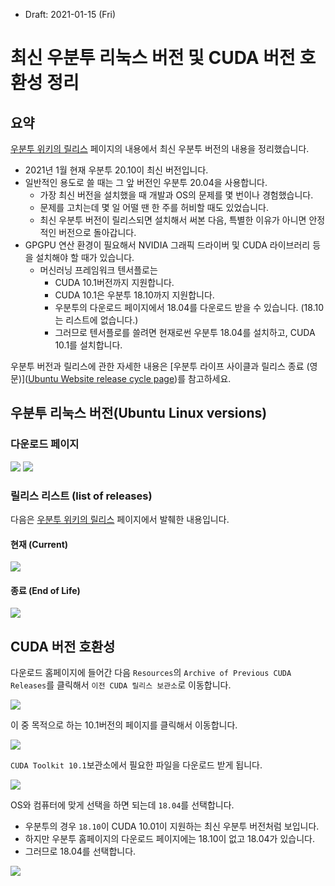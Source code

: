 * Draft: 2021-01-15 (Fri)

# 최신 우분투 리눅스 버전 및 CUDA 버전 호환성 정리

## 요약

[우분투 위키의 릴리스](https://wiki.ubuntu.com/Releases) 페이지의 내용에서 최신 우분투 버전의 내용을 정리했습니다.

* 2021년 1월 현재 우분투 20.10이 최신 버전입니다.
* 일반적인 용도로 쓸 때는 그 앞 버전인 우분투 20.04을 사용합니다.
  * 가장 최신 버전을 설치했을 때 개발과 OS의 문제를 몇 번이나 경험했습니다.
  * 문제를 고치는데 몇 일 어떨 땐 한 주를 허비할 때도 있었습니다.
  * 최신 우분투 버전이 릴리스되면 설치해서 써본 다음, 특별한 이유가 아니면 안정적인 버전으로 돌아갑니다.
* GPGPU 연산 환경이 필요해서 NVIDIA 그래픽 드라이버 및 CUDA 라이브러리 등을 설치해야 할 때가 있습니다.
  * 머신러닝 프레임워크 텐서플로는
    * CUDA 10.1버전까지 지원합니다.
    * CUDA 10.1은 우분투 18.10까지 지원합니다.
    * 우분투의 다운로드 페이지에서 18.04를 다운로드 받을 수 있습니다. (18.10는 리스트에 없습니다.)
    * 그러므로 텐서플로를 쓸려면 현재로썬 우분투 18.04를 설치하고, CUDA 10.1를 설치합니다.

우분투 버전과 릴리스에 관한 자세한 내용은 [우분투 라이프 사이클과 릴리스 종료 (영문)]([Ubuntu Website release cycle page](https://www.ubuntu.com/about/release-cycle))를 참고하세요.

## 우분투 리눅스 버전(Ubuntu Linux versions)

### 다운로드 페이지

<img src='images/ubuntu-homepage-download-recent_versions-2021-01-15.png'>

<img src='images/ubuntu-homepage-download-recent_versions-bit_torrent-2021-01-15.png'>

### 릴리스 리스트 (list of releases)

다음은 [우분투 위키의 릴리스](https://wiki.ubuntu.com/Releases) 페이지에서 발췌한 내용입니다.

#### 현재 (Current)

<img src='images/ubuntu-list_of_releases-current-2021-01-15.png'>

#### 종료 (End of Life)

<img src='images/ubuntu-list_of_releases-end_of_life-2021-01-15.png'>

## CUDA 버전 호환성

다운로드 홈페이지에 들어간 다음 `Resources`의 `Archive of Previous CUDA Releases`를 클릭해서 `이전 CUDA 릴리스 보관소`로 이동합니다.

<img src='images/nvidia-cuda_toolkit_11_2_downloads.png'>

이 중 목적으로 하는 10.1버전의 페이지를 클릭해서 이동합니다.

<img src='images/nvidia-cuda_toolkit_archive-2021-01-14.png'>

`CUDA Toolkit 10.1`보관소에서 필요한 파일을 다운로드 받게 됩니다.

<img src='images/nvidia-cuda_toolkit_10_1_original_archive-2021-01-14.png'>

OS와 컴퓨터에 맞게 선택을 하면 되는데 `18.04`를 선택합니다.

* 우분투의 경우 `18.10`이 CUDA 10.01이 지원하는 최신 우분투 버전처럼 보입니다.
* 하지만 우분투 홈페이지의 다운로드 페이지에는 18.10이 없고 18.04가 있습니다.
* 그러므로 18.04를 선택합니다.

<img src='images/nvidia-cuda_toolkit_10_1_original_archive-select_target_platform-2021-01-14.png'>

